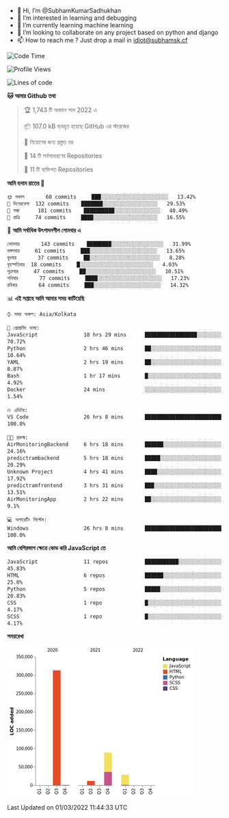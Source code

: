 - 👋 Hi, I’m @SubhamKumarSadhukhan
- 👀 I’m interested in learning and debugging
- 🌱 I’m currently learning machine learning
- 💞️ I’m looking to collaborate on any project based on python and django
- 📫 How to reach me ?
      Just drop a mail in idiot@subhamsk.cf

<!---
SubhamKumarSadhukhan/SubhamKumarSadhukhan is a ✨ special ✨ repository because its `README.md` (this file) appears on your GitHub profile.
You can click the Preview link to take a look at your changes.
--->


<!--START_SECTION:waka-->
![Code Time](http://img.shields.io/badge/Code%20Time-222%20hrs%2035%20mins-blue)

![Profile Views](http://img.shields.io/badge/%E0%A6%AA%E0%A7%8D%E0%A6%B0%E0%A7%8B%E0%A6%AB%E0%A6%BE%E0%A6%87%E0%A6%B2%20%E0%A6%A6%E0%A6%B0%E0%A7%8D%E0%A6%B6%E0%A6%A8-5-blue)

![Lines of code](https://img.shields.io/badge/%E0%A6%B9%E0%A7%8D%E0%A6%AF%E0%A6%BE%E0%A6%B2%E0%A7%8B%20%E0%A6%93%E0%A6%AF%E0%A6%BC%E0%A6%BE%E0%A6%B0%E0%A7%8D%E0%A6%B2%E0%A7%8D%E0%A6%A1%20%E0%A6%A5%E0%A7%87%E0%A6%95%E0%A7%87%20%E0%A6%86%E0%A6%AE%E0%A6%BF%20%E0%A6%B2%E0%A6%BF%E0%A6%96%E0%A7%87%E0%A6%9B%E0%A6%BF-445%20Thousand%20%E0%A6%95%E0%A7%8B%E0%A6%A1%E0%A7%87%E0%A6%B0%20%E0%A6%B2%E0%A6%BE%E0%A6%87%E0%A6%A8-blue)

**🐱 আমার Github তথ্য** 

> 🏆 1,743 টি অবদান সাল 2022 এ
 > 
> 📦 107.0 kB ব্যবহৃত হয়েছে GitHub এর স্টরেজের 
 > 
> 🚫 নিয়োগের জন্য প্রস্তুত নয়
 > 
> 📜 14 টি সর্বসাধারণের Repositories 
 > 
> 🔑 11 টি ব্যক্তিগত Repositories  
 > 
**আমি হলাম রাতের 🦉** 

```text
🌞 সকাল       60 commits     ███░░░░░░░░░░░░░░░░░░░░░░   13.42% 
🌆 দিনেরবেলা  132 commits    ███████░░░░░░░░░░░░░░░░░░   29.53% 
🌃 সন্ধা      181 commits    ██████████░░░░░░░░░░░░░░░   40.49% 
🌙 রাত্রি     74 commits     ████░░░░░░░░░░░░░░░░░░░░░   16.55%

```
📅 **আমি সর্বাধিক উৎপাদনশীল সোমবার এ** 

```text
সোমবার       143 commits    ████████░░░░░░░░░░░░░░░░░   31.99% 
মঙ্গলবার     61 commits     ███░░░░░░░░░░░░░░░░░░░░░░   13.65% 
বুধবার       37 commits     ██░░░░░░░░░░░░░░░░░░░░░░░   8.28% 
বৃহস্পতিবার  18 commits     █░░░░░░░░░░░░░░░░░░░░░░░░   4.03% 
শুক্রবার     47 commits     ██░░░░░░░░░░░░░░░░░░░░░░░   10.51% 
শনিবার       77 commits     ████░░░░░░░░░░░░░░░░░░░░░   17.23% 
রবিবার       64 commits     ███░░░░░░░░░░░░░░░░░░░░░░   14.32%

```


📊 **এই সপ্তাহে আমি আমার সময় কাটিয়েছি** 

```text
⌚︎ সময় অঞ্চল: Asia/Kolkata

💬 প্রোগ্রামিং ভাষা: 
JavaScript               18 hrs 29 mins      █████████████████░░░░░░░░   70.72% 
Python                   2 hrs 46 mins       ██░░░░░░░░░░░░░░░░░░░░░░░   10.64% 
YAML                     2 hrs 19 mins       ██░░░░░░░░░░░░░░░░░░░░░░░   8.87% 
Bash                     1 hr 17 mins        █░░░░░░░░░░░░░░░░░░░░░░░░   4.92% 
Docker                   24 mins             ░░░░░░░░░░░░░░░░░░░░░░░░░   1.54%

🔥 এডিটর: 
VS Code                  26 hrs 8 mins       █████████████████████████   100.0%

🐱‍💻 প্রকল্ম: 
AirMonitoringBackend     6 hrs 18 mins       ██████░░░░░░░░░░░░░░░░░░░   24.16% 
predictrambackend        5 hrs 18 mins       █████░░░░░░░░░░░░░░░░░░░░   20.29% 
Unknown Project          4 hrs 41 mins       ████░░░░░░░░░░░░░░░░░░░░░   17.92% 
predictramfrontend       3 hrs 31 mins       ███░░░░░░░░░░░░░░░░░░░░░░   13.51% 
AirMonitoringApp         2 hrs 22 mins       ██░░░░░░░░░░░░░░░░░░░░░░░   9.1%

💻 অপারেটিং সিস্টেম: 
Windows                  26 hrs 8 mins       █████████████████████████   100.0%

```

**আমি বেশিরভাগ ক্ষেত্রে কোড করি JavaScript তে** 

```text
JavaScript               11 repos            ███████████░░░░░░░░░░░░░░   45.83% 
HTML                     6 repos             ██████░░░░░░░░░░░░░░░░░░░   25.0% 
Python                   5 repos             █████░░░░░░░░░░░░░░░░░░░░   20.83% 
CSS                      1 repo              █░░░░░░░░░░░░░░░░░░░░░░░░   4.17% 
SCSS                     1 repo              █░░░░░░░░░░░░░░░░░░░░░░░░   4.17%

```


**সময়রেখা**

![Chart not found](https://raw.githubusercontent.com/SubhamKumarSadhukhan/SubhamKumarSadhukhan/main/charts/bar_graph.png) 


 Last Updated on 01/03/2022 11:44:33 UTC
<!--END_SECTION:waka-->
